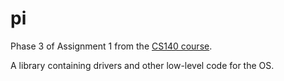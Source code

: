 # pi
Phase 3 of Assignment 1 from the [CS140 course](https://cs140e.sergio.bz/assignments/1-shell/).

A library containing drivers and other low-level code for the OS.
